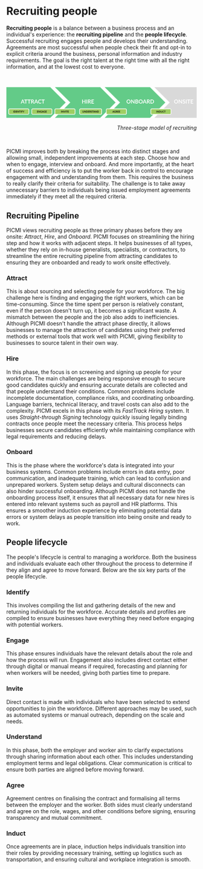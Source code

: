# Recruiting people

**Recruiting people** is a balance between a business process and an individual's experience: the **recruiting pipeline** and the **people lifecycle**. Successful recruiting engages people and develops their understanding. Agreements are most successful when people check their fit and opt-in to explicit criteria around the business, personal information and industry requirements. The goal is the right talent at the right time with all the right information, and at the lowest cost to everyone.

<br/>

![Recruiting People—three phase diagram](../../img/recruiting-people.png)
<p style="text-align: right"><i>Three-stage model of recruiting</i></p>
<br/>

PICMI improves both by breaking the process into distinct stages and allowing small, independent improvements at each step. Choose how and when to engage, interview and onboard. And more importantly, at the heart of success and efficiency is to put the worker back in control to encourage engagement with and understanding from them. This requires the business to really clarify their criteria for suitability. The challenge is to take away unnecessary barriers to individuals being issued employment agreements immediately if they meet all the required criteria.

<explanation>

## Recruiting Pipeline
PICMI views recruiting people as three primary phases before they are onsite: _Attract_, _Hire_, and _Onboard_. PICMI focuses on streamlining the hiring step and how it works with adjacent steps. It helps businesses of all types, whether they rely on in-house generalists, specialists, or contractors, to streamline the entire recruiting pipeline from attracting candidates to ensuring they are onboarded and ready to work onsite effectively.
### Attract
This is about sourcing and selecting people for your workforce. The big challenge here is finding and engaging the right workers, which can be time-consuming. Since the time spent per person is relatively constant, even if the person doesn't turn up, it becomes a significant waste. A mismatch between the people and the job also adds to inefficiencies. Although PICMI doesn't handle the attract phase directly, it allows businesses to manage the attraction of candidates using their preferred methods or external tools that work well with PICMI, giving flexibility to businesses to source talent in their own way.
### Hire
In this phase, the focus is on screening and signing up people for your workforce. The main challenges are being responsive enough to secure good candidates quickly and ensuring accurate details are collected and that people understand their conditions. Common problems include incomplete documentation, compliance risks, and coordinating onboarding. Language barriers, technical literacy, and travel costs can also add to the complexity. PICMI excels in this phase with its _FastTrack Hiring_ system. It uses _Straight-through Signing_ technology quickly issuing legally binding contracts once people meet the necessary criteria. This process helps businesses secure candidates efficiently while maintaining compliance with legal requirements and reducing delays.
### Onboard
This is the phase where the workforce's data is integrated into your business systems. Common problems include errors in data entry, poor communication, and inadequate training, which can lead to confusion and unprepared workers. System setup delays and cultural disconnects can also hinder successful onboarding. Although PICMI does not handle the onboarding process itself, it ensures that all necessary data for new hires is entered into relevant systems such as payroll and HR platforms. This ensures a smoother induction experience by eliminating potential data errors or system delays as people transition into being onsite and ready to work.

</explanation>

<explanation>

## People lifecycle
The people's lifecycle is central to managing a workforce. Both the business and individuals evaluate each other throughout the process to determine if they align and agree to move forward. Below are the six key parts of the people lifecycle.
### Identify
This involves compiling the list and gathering details of the new and returning individuals for the workforce. Accurate details and profiles are compiled to ensure businesses have everything they need before engaging with potential workers.
### Engage
This phase ensures individuals have the relevant details about the role and how the process will run. Engagement also includes direct contact either through digital or manual means if required, forecasting and planning for when workers will be needed, giving both parties time to prepare.
### Invite
Direct contact is made with individuals who have been selected to extend opportunities to join the workforce. Different approaches may be used, such as automated systems or manual outreach, depending on the scale and needs.
### Understand
In this phase, both the employer and worker aim to clarify expectations through sharing information about each other. This includes understanding employment terms and legal obligations. Clear communication is critical to ensure both parties are aligned before moving forward.
### Agree
Agreement centres on finalising the contract and formalising all terms between the employer and the worker. Both sides must clearly understand and agree on the role, wages, and other conditions before signing, ensuring transparency and mutual commitment.
### Induct
Once agreements are in place, induction helps individuals transition into their roles by providing necessary training, setting up logistics such as transportation, and ensuring cultural and workplace integration is smooth.

</explanation>
